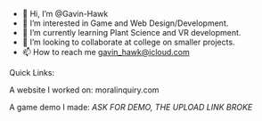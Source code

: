- 👋 Hi, I’m @Gavin-Hawk
- 👀 I’m interested in Game and Web Design/Development.
- 🌱 I’m currently learning Plant Science and VR development.
- 💞️ I’m looking to collaborate at college on smaller projects.
- 📫 How to reach me gavin_hawk@icloud.com

Quick Links:

A website I worked on:
  moralinquiry.com
  
  
A game demo I made:
  *ASK FOR DEMO, THE UPLOAD LINK BROKE*

<!---
Gavin-Hawk/Gavin-Hawk is a ✨ special ✨ repository because its `README.md` (this file) appears on your GitHub profile.
You can click the Preview link to take a look at your changes.
--->

